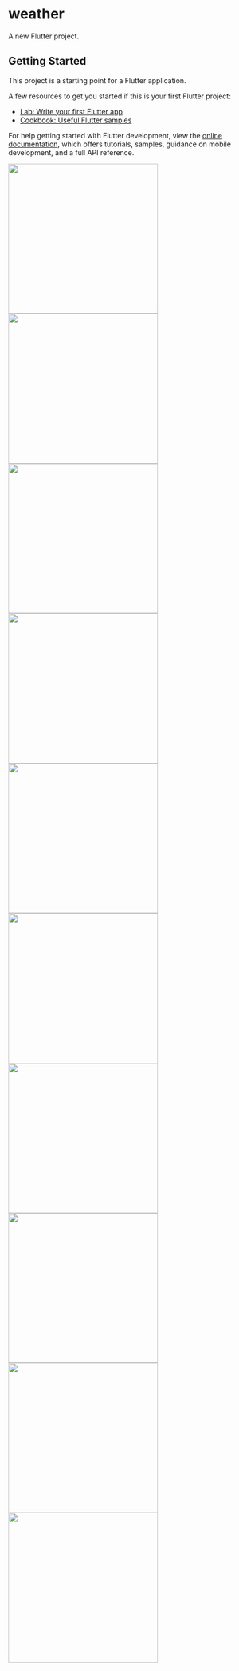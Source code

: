# weather

A new Flutter project.

## Getting Started

This project is a starting point for a Flutter application.

A few resources to get you started if this is your first Flutter project:

- [Lab: Write your first Flutter app](https://docs.flutter.dev/get-started/codelab)
- [Cookbook: Useful Flutter samples](https://docs.flutter.dev/cookbook)

For help getting started with Flutter development, view the
[online documentation](https://docs.flutter.dev/), which offers tutorials,
samples, guidance on mobile development, and a full API reference.



<p>
   <img src="https://github.com/urvashi6065/Weather_App/blob/main/w-1.png" height=""500" width="300"/>
   <img src="https://github.com/urvashi6065/Weather_App/blob/main/w-2.png" height=""500" width="300"/>
   <img src="https://github.com/urvashi6065/Weather_App/blob/main/w-3.png" height=""500" width="300"/>
   <img src="https://github.com/urvashi6065/Weather_App/blob/main/w-4.png" height=""500" width="300"/>
   <img src="https://github.com/urvashi6065/Weather_App/blob/main/w-5.png" height=""500" width="300"/>
   <img src="https://github.com/urvashi6065/Weather_App/blob/main/w-6.png" height=""500" width="300"/>
   <img src="https://github.com/urvashi6065/Weather_App/blob/main/w-7.png" height=""500" width="300"/>
   <img src="https://github.com/urvashi6065/Weather_App/blob/main/w-8.png" height=""500" width="300"/>
   <img src="https://github.com/urvashi6065/Weather_App/blob/main/w-9.png" height=""500" width="300"/>
   <img src="https://github.com/urvashi6065/Weather_App/blob/main/w-10.png" height=""500" width="300"/>
</p>

